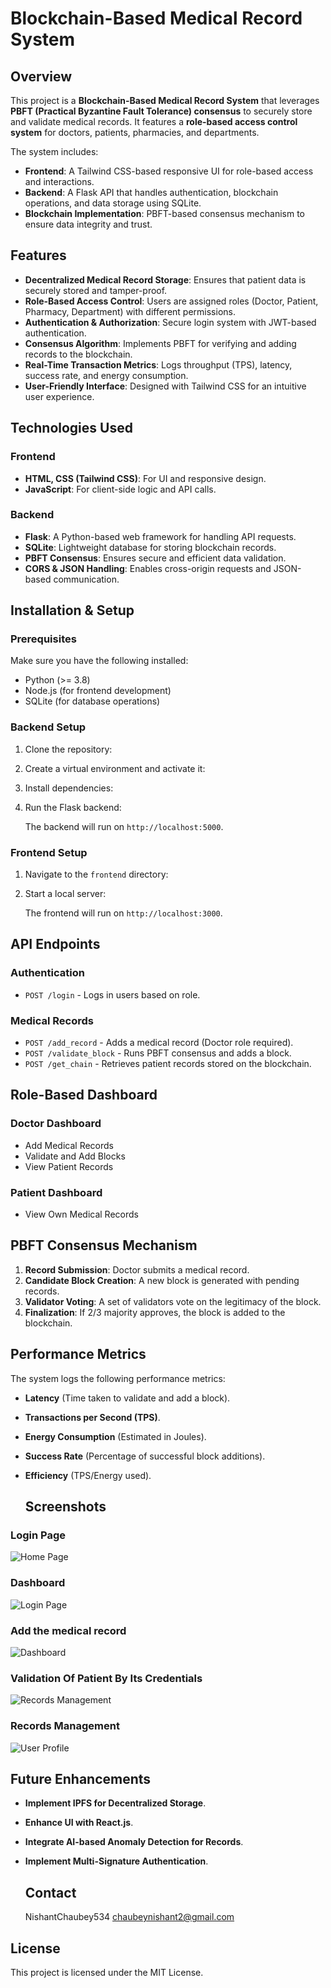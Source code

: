 # Blockchain-Based Medical Record System

## Overview

This project is a **Blockchain-Based Medical Record System** that leverages **PBFT (Practical Byzantine Fault Tolerance) consensus** to securely store and validate medical records. It features a **role-based access control system** for doctors, patients, pharmacies, and departments.

The system includes:

- **Frontend**: A Tailwind CSS-based responsive UI for role-based access and interactions.
- **Backend**: A Flask API that handles authentication, blockchain operations, and data storage using SQLite.
- **Blockchain Implementation**: PBFT-based consensus mechanism to ensure data integrity and trust.

## Features

- **Decentralized Medical Record Storage**: Ensures that patient data is securely stored and tamper-proof.
- **Role-Based Access Control**: Users are assigned roles (Doctor, Patient, Pharmacy, Department) with different permissions.
- **Authentication & Authorization**: Secure login system with JWT-based authentication.
- **Consensus Algorithm**: Implements PBFT for verifying and adding records to the blockchain.
- **Real-Time Transaction Metrics**: Logs throughput (TPS), latency, success rate, and energy consumption.
- **User-Friendly Interface**: Designed with Tailwind CSS for an intuitive user experience.

## Technologies Used

### **Frontend**

- **HTML, CSS (Tailwind CSS)**: For UI and responsive design.
- **JavaScript**: For client-side logic and API calls.

### **Backend**

- **Flask**: A Python-based web framework for handling API requests.
- **SQLite**: Lightweight database for storing blockchain records.
- **PBFT Consensus**: Ensures secure and efficient data validation.
- **CORS & JSON Handling**: Enables cross-origin requests and JSON-based communication.

## Installation & Setup

### **Prerequisites**

Make sure you have the following installed:

- Python (>= 3.8)
- Node.js (for frontend development)
- SQLite (for database operations)

### **Backend Setup**

1. Clone the repository:

2. Create a virtual environment and activate it:

3. Install dependencies:

4. Run the Flask backend:

   The backend will run on `http://localhost:5000`.

### **Frontend Setup**

1. Navigate to the `frontend` directory:

2. Start a local server:

   The frontend will run on `http://localhost:3000`.

## API Endpoints

### **Authentication**

- `POST /login` - Logs in users based on role.

### **Medical Records**

- `POST /add_record` - Adds a medical record (Doctor role required).
- `POST /validate_block` - Runs PBFT consensus and adds a block.
- `POST /get_chain` - Retrieves patient records stored on the blockchain.

## Role-Based Dashboard

### **Doctor Dashboard**

- Add Medical Records
- Validate and Add Blocks
- View Patient Records

### **Patient Dashboard**

- View Own Medical Records

## PBFT Consensus Mechanism

1. **Record Submission**: Doctor submits a medical record.
2. **Candidate Block Creation**: A new block is generated with pending records.
3. **Validator Voting**: A set of validators vote on the legitimacy of the block.
4. **Finalization**: If 2/3 majority approves, the block is added to the blockchain.

## Performance Metrics

The system logs the following performance metrics:

- **Latency** (Time taken to validate and add a block).
- **Transactions per Second (TPS)**.
- **Energy Consumption** (Estimated in Joules).
- **Success Rate** (Percentage of successful block additions).
- **Efficiency** (TPS/Energy used).

  ## Screenshots  

### Login Page  
![Home Page](./Screen1.png)  

### Dashboard
![Login Page](./Screen2.png)  

### Add the medical record 
![Dashboard](./Screen3.png)  

### Validation Of Patient By Its Credentials   
![Records Management](./Screen4.png)  

### Records Management  
![User Profile](./Screen5.png)  


## Future Enhancements

- **Implement IPFS for Decentralized Storage**.
- **Enhance UI with React.js**.
- **Integrate AI-based Anomaly Detection for Records**.
- **Implement Multi-Signature Authentication**.

  ## Contact
     NishantChaubey534
     chaubeynishant2@gmail.com

## License

This project is licensed under the MIT License.

